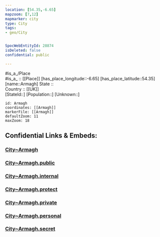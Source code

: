 ```yaml
---
location: [54.35,-6.65] 
mapzoom: [7,12] 
mapmarker: city 
type: City
tags:
- geo/City


SpocWebEntityId: 28874
isDeleted: false
confidential: public

---
```

#is_a_/Place  
#is_a_ :: [[Place]] 
[has_place_longitude::-6.65] 
[has_place_latitude::54.35] 
[name::Armagh] 
State ::  
Country :: [[UK]]  
[StateId::] 
[Population::] 
[Unknown::] 


```leaflet
id: Armagh
coordinates: [[Armagh]] 
markerFile: [[Armagh]] 
defaultZoom: 11 
maxZoom: 18
```


## Confidential Links & Embeds: 

### [City~Armagh](/_Standards/Earth/Continent/Europe/Europe~North/UK/Ireland~North/counties~Ireland~North/Armagh-City,Banbridge_and_Craig/cities~Armagh-City,Banbridge_and_Craig/Armagh/City~Armagh.md) 

### [City~Armagh.public](/_public/Earth/Continent/Europe/Europe~North/UK/Ireland~North/counties~Ireland~North/Armagh-City,Banbridge_and_Craig/cities~Armagh-City,Banbridge_and_Craig/Armagh/City~Armagh.public.md) 

### [City~Armagh.internal](/_internal/Earth/Continent/Europe/Europe~North/UK/Ireland~North/counties~Ireland~North/Armagh-City,Banbridge_and_Craig/cities~Armagh-City,Banbridge_and_Craig/Armagh/City~Armagh.internal.md) 

### [City~Armagh.protect](/_protect/Earth/Continent/Europe/Europe~North/UK/Ireland~North/counties~Ireland~North/Armagh-City,Banbridge_and_Craig/cities~Armagh-City,Banbridge_and_Craig/Armagh/City~Armagh.protect.md) 

### [City~Armagh.private](/_private/Earth/Continent/Europe/Europe~North/UK/Ireland~North/counties~Ireland~North/Armagh-City,Banbridge_and_Craig/cities~Armagh-City,Banbridge_and_Craig/Armagh/City~Armagh.private.md) 

### [City~Armagh.personal](/_personal/Earth/Continent/Europe/Europe~North/UK/Ireland~North/counties~Ireland~North/Armagh-City,Banbridge_and_Craig/cities~Armagh-City,Banbridge_and_Craig/Armagh/City~Armagh.personal.md) 

### [City~Armagh.secret](/_secret/Earth/Continent/Europe/Europe~North/UK/Ireland~North/counties~Ireland~North/Armagh-City,Banbridge_and_Craig/cities~Armagh-City,Banbridge_and_Craig/Armagh/City~Armagh.secret.md)

